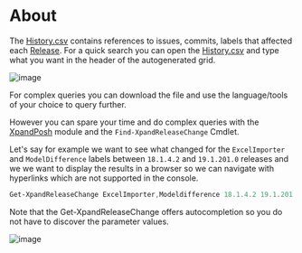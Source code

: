 # About

The [History.csv](https://github.com/eXpandFramework/eXpand/blob/master/ReleaseNotesHistory/History.csv) contains references to issues, commits, labels that affected each [Release](releases.expandframeowrk.com). For a quick search you can open the [History.csv](https://github.com/eXpandFramework/eXpand/blob/master/ReleaseNotesHistory/History.csv) and type what you want in the header of the autogenerated grid.

![image](https://user-images.githubusercontent.com/159464/57982225-f817f900-7a4a-11e9-99f8-23f0afa49880.png)

For complex queries you can download the file and use the language/tools of your choice to query further.

However you can spare your time and do complex queries with the [XpandPosh](xpandposh.expandframework.com) module and the `Find-XpandReleaseChange` Cmdlet.

Let's say for example we want to see what changed for the `ExcelImporter` and `ModelDifference` labels between `18.1.4.2` and `19.1.201.0` releases and we we want to display the results in a browser so we  can navigate with hyperlinks which are not supported in the console.

```ps1
Get-XpandReleaseChange ExcelImporter,Modeldifference 18.1.4.2 19.1.201.0 -ShowInBrowser
```

Note that the Get-XpandReleaseChange offers autocompletion so you do not have to discover the parameter values.

![image](https://user-images.githubusercontent.com/159464/57982266-aae85700-7a4b-11e9-9785-99697a496ff4.png)